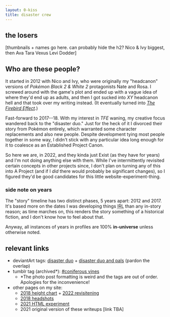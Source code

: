 ```yaml
---
layout: 0-kiss
title: disaster crew
---
```

## the losers
\[thumbnails + names go here. can probably hide the h2?
Nico & Ivy biggest, then Ava Tara Vexus Levi Dodder]

## Who are these people?
It started in 2012 with Nico and Ivy, who were originally my "headcanon" versions of <i>Pokémon Black 2 & White 2</i> protagonists Nate and Rosa. I screwed around with the game's plot and ended up with a vague idea of where they'd end up as adults, and then I got sucked into <i>XY</i> headcanon hell and that took over my writing instead. (It eventually turned into [<i>The Firebird Effect</i>](https://a-flyleaf.github.io/projects/tfe/).)

Fast-forward to 2017--18. With my interest in <i>TFE</i> waning, my creative focus wandered back to the "disaster duo." Just for the heck of it I divorced their story from Pokémon entirely, which warranted some character replacements and also new people. Despite development tying most people together in some way, I didn't stick with any particular idea long enough for it to coalesce as an Established Project Canon.

So here we are, in 2022, and they kinda just Exist (as they have for years) and I'm not doing anything else with them. While I've intermittently revisited certain concepts in other projects since, I don't plan on turning any of this into A Project (and if I *did* there would probably be significant changes), so I figured they'd be good candidates for this little website-experiment-thing.

### side note on years
The "story" timeline has two distinct phases, 5 years apart: 2012 and 2017. It's based more on the dates I was developing things <abbr title="in real life">IRL</abbr> than any in-story reason; as time marches on, this renders the story something of a historical fiction, and I don't know how to feel about that.

Anyway, all instances of years in profiles are 100% **in-universe** unless otherwise noted.

## relevant links
- deviantArt tags: [disaster duo](https://www.deviantart.com/a-flyleaf/gallery?q=%23disasterduo) + [disaster duo and pals](https://www.deviantart.com/a-flyleaf/gallery?q=%23disasterduoandpals) (pardon the overlap)
- tumblr tag (archived\*): [#coniferous vines](https://aflyleaf3.wordpress.com/tag/coniferous-vines)
	- \*The photo post formatting is weird and the tags are out of order. Apologies for the inconvenience!
- other pages on my site:
	- [2018 height chart](https://a-flyleaf.github.io/shriblets/2018-08-heighthell/) + [2022 revisitening](https://a-flyleaf.github.io/shriblets/2022-04-1617-draggable/)
	- [2018 headshots](https://a-flyleaf.github.io/shriblets/2018-12-14-headshots/)
	- [2021 HTML experiment](https://a-flyleaf.github.io/shriblets/2021-04-29-split/)
	- 2021 original version of these writeups [link TBA]